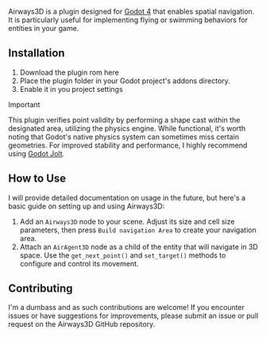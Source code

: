 Airways3D is a plugin designed for [Godot 4](https://godotengine.org/) that enables spatial navigation. It is particularly useful for implementing flying or swimming behaviors for entities in your game.

## Installation
1. Download the plugin rom here
2. Place the plugin folder in your Godot project's addons directory. 
3. Enable it in you project settings
 
> [!IMPORTANT]
> This plugin verifies point validity by performing a shape cast within the designated area, utilizing the physics engine. While functional, it's worth noting that Godot's native physics system can sometimes miss certain geometries. For improved stability and performance, I highly recommend using [Godot Jolt](https://github.com/godot-jolt/godot-jolt).

## How to Use
I will provide detailed documentation on usage in the future, but here's a basic guide on setting up and using Airways3D:
1. Add an `Airways3D` node to your scene. Adjust its size and cell size parameters, then press `Build navigation Area` to create your navigation area.
2. Attach an `AirAgent3D` node as a child of the entity that will navigate in 3D space. Use the `get_next_point()` and `set_target()` methods to configure and control its movement.


## Contributing
I'm a dumbass and as such contributions are welcome! If you encounter issues or have suggestions for improvements, please submit an issue or pull request on the Airways3D GitHub repository.
